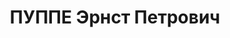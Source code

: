 ---
title: ПУППЕ Эрнст Петрович
description: майор, начальник 1-й части (оперативного отделения) штаба Де-Кастринского
  УР, осужден 10 лет ИТЛ. После освобождения арестован вторично, находился на поселении
  до 1956 г. Умер в Москве в 1987г.
---